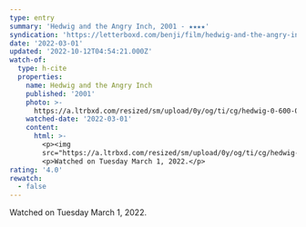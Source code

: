 ```yaml
---
type: entry
summary: 'Hedwig and the Angry Inch, 2001 - ★★★★'
syndication: 'https://letterboxd.com/benji/film/hedwig-and-the-angry-inch/'
date: '2022-03-01'
updated: '2022-10-12T04:54:21.000Z'
watch-of:
  type: h-cite
  properties:
    name: Hedwig and the Angry Inch
    published: '2001'
    photo: >-
      https://a.ltrbxd.com/resized/sm/upload/0y/og/ti/cg/hedwig-0-600-0-900-crop.jpg?v=265fee5347
    watched-date: '2022-03-01'
    content:
      html: >-
        <p><img
        src="https://a.ltrbxd.com/resized/sm/upload/0y/og/ti/cg/hedwig-0-600-0-900-crop.jpg?v=265fee5347"/></p>
        <p>Watched on Tuesday March 1, 2022.</p>
rating: '4.0'
rewatch:
  - false
---
```

Watched on Tuesday March 1, 2022.
